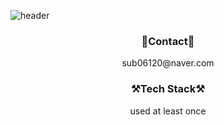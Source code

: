 ![header](https://capsule-render.vercel.app/api?type=waving&color=auto&height=400&section=header&text=Welcome👋&fontSize=70&desc=Jugyeong's%20Github&descSize=40)
<h3 align="center">💌Contact💌</h3>
<p align="center">sub06120@naver.com</p>



<h3 align="center">⚒️Tech Stack⚒️</h3>
<p align="center">used at least once</p>
